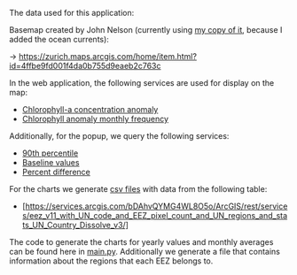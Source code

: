 The data used for this application:

Basemap created by John Nelson (currently using [my copy of it](https://zurich.maps.arcgis.com/home/item.html?id=87885b8822704d92a962f09cb00ea259), because I added the ocean currents):

-> https://zurich.maps.arcgis.com/home/item.html?id=4ffbe9fd001f4da0b755d9eaeb2c763c

In the web application, the following services are used for display on the map:

- [Chlorophyll-a concentration anomaly](https://tiledimageservices.arcgis.com/P3ePLMYs2RVChkJx/arcgis/rest/services/SDG_Reporting_202202_anomaly_chlor_a/ImageServer)
- [Chlorophyll anomaly monthly frequency](https://tiledimageservices.arcgis.com/P3ePLMYs2RVChkJx/arcgis/rest/services/SDG_Reporting_202202_anomaly_monthly_frequency_v2/ImageServer)

Additionally, for the popup, we query the following services:

- [90th percentile](https://tiledimageservices.arcgis.com/P3ePLMYs2RVChkJx/arcgis/rest/services/SDG_Reporting_202202_p90/ImageServer)
- [Baseline values](https://tiledimageservices.arcgis.com/P3ePLMYs2RVChkJx/arcgis/rest/services/SDG_Reporting_202202_baseline/ImageServer)
- [Percent difference](https://tiledimageservices.arcgis.com/P3ePLMYs2RVChkJx/arcgis/rest/services/SDG_Reporting_202202_percent_difference/ImageServer)

For the charts we generate [csv files](../data/) with data from the following table:

- [https://services.arcgis.com/bDAhvQYMG4WL8O5o/ArcGIS/rest/services/eez_v11_with_UN_code_and_EEZ_pixel_count_and_UN_regions_and_stats_UN_Country_Dissolve_v3/]

The code to generate the charts for yearly values and monthly averages can be found here in [main.py](./main.py). Additionally we generate a file that contains information about the regions that each EEZ belongs to.
